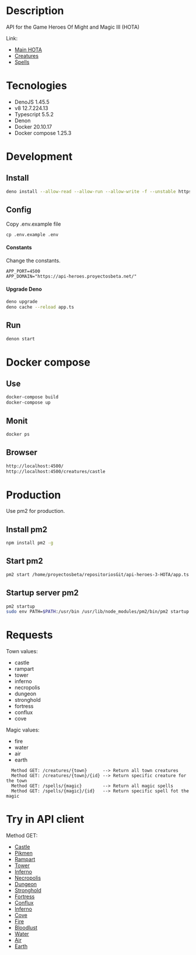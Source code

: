 # Description

API for the Game Heroes Of Might and Magic III (HOTA)

Link:

- [Main HOTA](https://heroes.thelazy.net//index.php/Main_Page)
- [Creatures](https://heroes.thelazy.net/index.php/List_of_creatures)
- [Spells](https://heroes.thelazy.net/index.php/List_of_spells)

# Tecnologies

- DenoJS 1.45.5
- v8 12.7.224.13
- Typescript 5.5.2
- Denon
- Docker 20.10.17
- Docker compose 1.25.3

# Development

## Install

```bash
deno install --allow-read --allow-run --allow-write -f --unstable https://deno.land/x/denon/denon.ts
```

## Config

Copy .env.example file

```
cp .env.example .env
```

#### Constants

Change the constants.

```
APP_PORT=4500
APP_DOMAIN="https://api-heroes.proyectosbeta.net/"
```

#### Upgrade Deno

```bash
deno upgrade
deno cache --reload app.ts
```

## Run

```bash
denon start
```

# Docker compose

## Use

```bash
docker-compose build
docker-compose up
```

## Monit

```bash
docker ps
```

## Browser

```bash
http://localhost:4500/
http://localhost:4500/creatures/castle
```

# Production

Use pm2 for production.

## Install pm2

```bash
npm install pm2 -g
```

## Start pm2

```bash
pm2 start /home/proyectosbeta/repositoriosGit/api-heroes-3-HOTA/app.ts --interpreter="deno" --interpreter-args="run --allow-net --allow-env --allow-read" --name api-heroes-3-hota
```

## Startup server pm2

```bash
pm2 startup
sudo env PATH=$PATH:/usr/bin /usr/lib/node_modules/pm2/bin/pm2 startup systemd -u proyectosbeta --hp /home/proyectosbeta
```

# Requests

Town values:

- castle
- rampart
- tower
- inferno
- necropolis
- dungeon
- stronghold
- fortress
- conflux
- cove

Magic values:

- fire
- water
- air
- earth

```text
  Method GET: /creatures/{town}      --> Return all town creatures
  Method GET: /creatures/{town}/{id} --> Return specific creature for the town
  Method GET: /spells/{magic}        --> Return all magic spells
  Method GET: /spells/{magic}/{id}   --> Return specific spell fot the magic
```

# Try in API client

Method GET:

- [Castle](https://api-heroes.proyectosbeta.net/creatures/castle)
- [Pikmen](https://api-heroes.proyectosbeta.net/creatures/castle/1)
- [Rampart](https://api-heroes.proyectosbeta.net/creatures/rampart)
- [Tower](https://api-heroes.proyectosbeta.net/creatures/tower)
- [Inferno](https://api-heroes.proyectosbeta.net/creatures/inferno)
- [Necropolis](https://api-heroes.proyectosbeta.net/creatures/necropolis)
- [Dungeon](https://api-heroes.proyectosbeta.net/creatures/dungeon)
- [Stronghold](https://api-heroes.proyectosbeta.net/creatures/stronghold)
- [Fortress](https://api-heroes.proyectosbeta.net/creatures/fortress)
- [Conflux](https://api-heroes.proyectosbeta.net/creatures/conflux)
- [Inferno](https://api-heroes.proyectosbeta.net/creatures/inferno)
- [Cove](https://api-heroes.proyectosbeta.net/creatures/cove)
- [Fire](https://api-heroes.proyectosbeta.net/spells/fire)
- [Bloodlust](https://api-heroes.proyectosbeta.net/spells/fire/1)
- [Water](https://api-heroes.proyectosbeta.net/spells/water)
- [Air](https://api-heroes.proyectosbeta.net/spells/air)
- [Earth](https://api-heroes.proyectosbeta.net/spells/earth)
